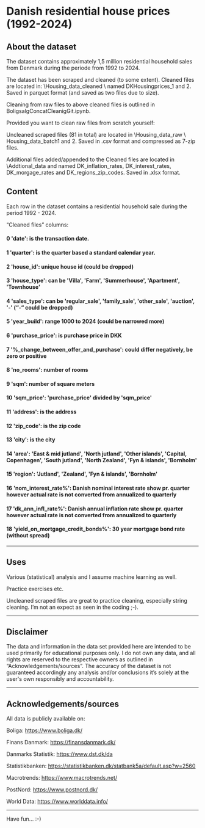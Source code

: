 # Danish residential house prices (1992-2024)

## About the dataset

The dataset contains approximately 1,5 million residential household sales from Denmark during the periode from 1992 to 2024. 

The dataset has been scraped and cleaned (to some extent). Cleaned files are located in: \Housing_data_cleaned \ named DKHousingprices_1 and 2. Saved in parquet format (and saved as two files due to size).

Cleaning from raw files to above cleaned files is outlined in BoligsalgConcatCleanigGit.ipynb.

Provided you want to clean raw files from scratch yourself:

Uncleaned scraped files (81 in total) are located in \Housing_data_raw \ Housing_data_batch1 and 2. Saved in .csv format and compressed as 7-zip files.

Additional files added/appended to the Cleaned files are located in \Addtional_data and named DK_inflation_rates, DK_interest_rates, DK_morgage_rates and DK_regions_zip_codes. Saved in .xlsx format.

## Content
Each row in the dataset contains a residential household sale during the period 1992 - 2024.

“Cleaned files” columns:

#### 0 'date': is the transaction date.

#### 1 'quarter': is the quarter based a standard calendar year.

#### 2 'house_id': unique house id (could be dropped)

#### 3 'house_type': can be 'Villa', 'Farm', 'Summerhouse', 'Apartment', 'Townhouse'

#### 4 'sales_type': can be 'regular_sale', 'family_sale', 'other_sale', 'auction', '-' (“-“ could be dropped)

#### 5 'year_build': range 1000 to 2024 (could be narrowed more)

#### 6 'purchase_price': is purchase price in DKK

#### 7 '%_change_between_offer_and_purchase': could differ negatively, be zero or positive

#### 8 'no_rooms': number of rooms

#### 9 'sqm': number of square meters

#### 10 'sqm_price': 'purchase_price' divided by 'sqm_price'

#### 11 'address': is the address

#### 12 'zip_code': is the zip code

#### 13 'city': is the city

#### 14 'area': 'East & mid jutland', 'North jutland', 'Other islands', 'Capital, Copenhagen', 'South jutland', 'North Zealand', 'Fyn & islands', 'Bornholm'

#### 15 'region': 'Jutland', 'Zealand', 'Fyn & islands', 'Bornholm'

#### 16 'nom_interest_rate%': Danish nominal interest rate show pr. quarter however actual rate is not converted from annualized to quarterly

#### 17 'dk_ann_infl_rate%': Danish annual inflation rate show pr. quarter however actual rate is not converted from annualized to quarterly 

#### 18 'yield_on_mortgage_credit_bonds%': 30 year mortgage bond rate (without spread)

*************************************

## Uses

Various (statistical) analysis and I assume machine learning as well. 

Practice exercises etc. 

Uncleaned scraped files are great to practice cleaning, especially string cleaning. I’m not an expect as seen in the coding ;-).

*************************************

## Disclaimer
The data and information in the data set provided here are intended to be used primarily for educational purposes only. I do not own any data, and all rights are reserved to the respective owners as outlined in “Acknowledgements/sources”. The accuracy of the dataset is not guaranteed accordingly any analysis and/or conclusions it’s solely at the user's own responsibly and accountability.

*************************************

## Acknowledgements/sources 

All data is publicly available on:

Boliga: https://www.boliga.dk/

Finans Danmark: https://finansdanmark.dk/

Danmarks Statistik: https://www.dst.dk/da

Statistikbanken: https://statistikbanken.dk/statbank5a/default.asp?w=2560

Macrotrends: https://www.macrotrends.net/

PostNord: https://www.postnord.dk/

World Data: https://www.worlddata.info/

*************************************

Have fun… :-)
